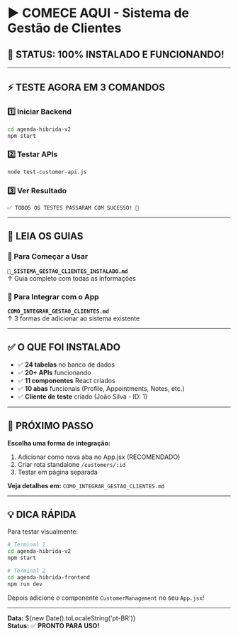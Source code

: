 # ▶️ COMECE AQUI - Sistema de Gestão de Clientes

## 🎉 STATUS: 100% INSTALADO E FUNCIONANDO!

---

## ⚡ TESTE AGORA EM 3 COMANDOS

### 1️⃣ Iniciar Backend
```bash
cd agenda-hibrida-v2
npm start
```

### 2️⃣ Testar APIs
```bash
node test-customer-api.js
```

### 3️⃣ Ver Resultado
```
✅ TODOS OS TESTES PASSARAM COM SUCESSO! 🎉
```

---

## 📖 LEIA OS GUIAS

### 🎯 Para Começar a Usar
**`🎉_SISTEMA_GESTAO_CLIENTES_INSTALADO.md`**  
↑ Guia completo com todas as informações

### 🔗 Para Integrar com o App
**`COMO_INTEGRAR_GESTAO_CLIENTES.md`**  
↑ 3 formas de adicionar ao sistema existente

---

## ✅ O QUE FOI INSTALADO

- ✅ **24 tabelas** no banco de dados
- ✅ **20+ APIs** funcionando
- ✅ **11 componentes** React criados
- ✅ **10 abas** funcionais (Profile, Appointments, Notes, etc.)
- ✅ **Cliente de teste** criado (João Silva - ID: 1)

---

## 🚀 PRÓXIMO PASSO

**Escolha uma forma de integração:**

1. Adicionar como nova aba no App.jsx (RECOMENDADO)
2. Criar rota standalone `/customers/:id`
3. Testar em página separada

**Veja detalhes em:** `COMO_INTEGRAR_GESTAO_CLIENTES.md`

---

## 💡 DICA RÁPIDA

Para testar visualmente:
```bash
# Terminal 1
cd agenda-hibrida-v2
npm start

# Terminal 2
cd agenda-hibrida-frontend
npm run dev
```

Depois adicione o componente `CustomerManagement` no seu `App.jsx`!

---

**Data:** ${new Date().toLocaleString('pt-BR')}  
**Status:** ✅ **PRONTO PARA USO!**

